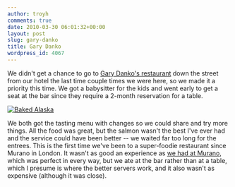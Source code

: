```yaml
---
author: troyh
comments: true
date: 2010-03-30 06:01:32+00:00
layout: post
slug: gary-danko
title: Gary Danko
wordpress_id: 4067
---
```


We didn't get a chance to go to [Gary Danko's restaurant](http://www.garydanko.com/) down the street from our hotel the last time couple times we were here, so we made it a priority this time. We got a babysitter for the kids and went early to get a seat at the bar since they require a 2-month reservation for a table.

[![Baked Alaska](http://farm3.static.flickr.com/2801/4477040834_d0ef0f042f.jpg)](http://www.flickr.com/photos/troyh/4477040834/)

We both got the tasting menu with changes so we could share and try more things. All the food was great, but the salmon wasn't the best I've ever had and the service could have been better -- we waited far too long for the entrees. This is the first time we've been to a super-foodie restaurant since Murano in London. It wasn't as good an experience as [we had at Murano](http://troyandgay.com/blog/2009/05/25/dinner-at-gordon-ramsays-murano/), which was perfect in every way, but we ate at the bar rather than at a table, which I presume is where the better servers work, and it also wasn't as expensive (although it was close).
